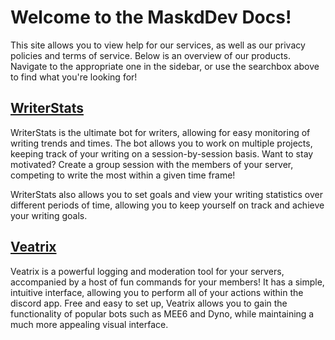 # Welcome to the MaskdDev Docs!

This site allows you to view help for our services, as well as our privacy policies and terms of service. Below is an overview of our products. Navigate to the appropriate one in the sidebar, or use the searchbox above to find what you're looking for!

## [WriterStats](/writerstats/home)

WriterStats is the ultimate bot for writers, allowing for easy monitoring of writing trends and times. The bot allows you to work on multiple projects, keeping track of your writing on a session-by-session basis. Want to stay motivated? Create a group session with the members of your server, competing to write the most within a given time frame!

WriterStats also allows you to set goals and view your writing statistics over different periods of time, allowing you to keep yourself on track and achieve your writing goals.

## [Veatrix](/veatrix/home)

Veatrix is a powerful logging and moderation tool for your servers, accompanied by a host of fun commands for your members! It has a simple, intuitive interface, allowing you to perform all of your actions within the discord app. Free and easy to set up, Veatrix allows you to gain the functionality of popular bots such as MEE6 and Dyno, while maintaining a much more appealing visual interface.
